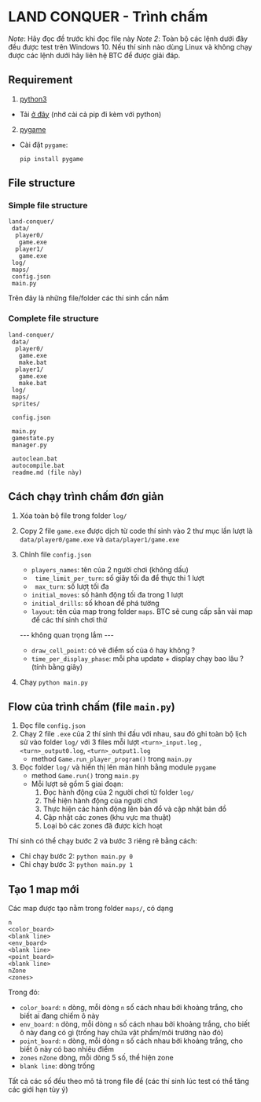 # LAND CONQUER - Trình chấm
_Note_: Hãy đọc đề trước khi đọc file này
_Note 2_: Toàn bộ các lệnh dưới đây đều được test trên Windows 10. Nếu thí sinh nào dùng Linux và không chạy được các lệnh dưới hãy liên hệ BTC để được giải đáp. 
## Requirement
1. [python3](https://www.python.org/)
* Tải [ở đây](https://www.python.org/downloads/) (nhớ cài cả pip đi kèm với python)  

2. [pygame](https://www.pygame.org/news)

* Cài đặt ```pygame```:
	```
	pip install pygame
	```
## File structure

### Simple file structure
```
land-conquer/
 data/
  player0/
   game.exe
  player1/
   game.exe
 log/
 maps/
 config.json
 main.py
```
Trên đây là những file/folder các thí sinh cần nắm

### Complete file structure
```
land-conquer/
 data/
  player0/
   game.exe
   make.bat
  player1/
   game.exe
   make.bat
 log/
 maps/
 sprites/
 
 config.json
 
 main.py
 gamestate.py
 manager.py
 
 autoclean.bat
 autocompile.bat
 readme.md (file này)
```

## Cách chạy trình chấm đơn giản 
1. Xóa toàn bộ file trong folder ```log/```
2. Copy 2 file ```game.exe``` được dịch từ code thí sinh vào 2 thư mục lần lượt là ```data/player0/game.exe``` và ```data/player1/game.exe``` 
3. Chỉnh file ```config.json```
	* ```players_names```: tên của 2 người chơi (không dấu)
	* ``` time_limit_per_turn```: số giây tối đa để thực thi 1 lượt
	* ``` max_turn```: số lượt tối đa
	* ```initial_moves```: số hành động tối đa trong 1 lượt
	* ```initial_drills```: số khoan để phá tường
	* ```layout```: tên của map trong folder ```maps```. BTC sẽ cung cấp sẵn vài map để các thí sinh chơi thử
	
	--- không quan trọng lắm ---
	* ``` draw_cell_point ```: có vẽ điểm số của ô hay không ?
	* ``` time_per_display_phase ```: mỗi pha update + display chạy bao lâu ? (tính bằng giây)
4. Chạy ```python main.py ```

## Flow của trình chấm (file ```main.py```)
1. Đọc file ```config.json``` 
2. Chạy 2 file ```.exe``` của 2 thí sinh thi đấu với nhau, sau đó ghi toàn bộ lịch sử vào folder ```log/``` với 3 files mỗi lượt ```<turn>_input.log``` ,```<turn>_output0.log```, ```<turn>_output1.log ``` 
    * method ```Game.run_player_program()``` trong ```main.py```
3. Đọc folder ```log/``` và hiển thị lên màn hình bằng module ```pygame``` 
    * method ```Game.run()``` trong ```main.py```
    * Mỗi lượt sẽ gồm 5 giai đoạn:
	    1. Đọc hành động của 2 người chơi từ folder ```log/```
	    2. Thể hiện hành động của người chơi 
	    3. Thực hiện các hành động lên bản đổ và cập nhật bản đồ
	    4. Cập nhật các zones (khu vực ma thuật)
	    5. Loại bỏ các zones đã được kích hoạt

Thí sinh có thể chạy bước 2 và bước 3 riêng rẽ bằng cách:
* Chỉ chạy bước 2: ```python main.py 0```
* Chỉ chạy bước 3: ```python main.py 1```

## Tạo 1 map mới
Các map được tạo nằm trong folder ```maps/```, có dạng
```
n
<color_board>
<blank line>
<env_board>
<blank line>
<point_board>
<blank line>
nZone
<zones>
```
Trong đó:
* ```color_board```: ```n``` dòng, mỗi dòng ```n``` số cách nhau bởi khoảng trắng, cho biết ai đang chiếm ô này
* ```env_board```: ```n``` dòng, mỗi dòng ```n``` số cách nhau bởi khoảng trắng, cho biết ô này đang có gì (trống hay chứa vật phẩm/môi trường nào đó)
* ```point_board```: ```n``` dòng, mỗi dòng ```n``` số cách nhau bởi khoảng trắng, cho biết ô này có bao nhiêu điểm
* ```zones``` ```nZone``` dòng, mỗi dòng 5 số, thể hiện zone
* ```blank line```: dòng trống

Tất cả các số đều theo mô tả trong file đề (các thí sinh lúc test có thể tăng các giới hạn tùy ý)